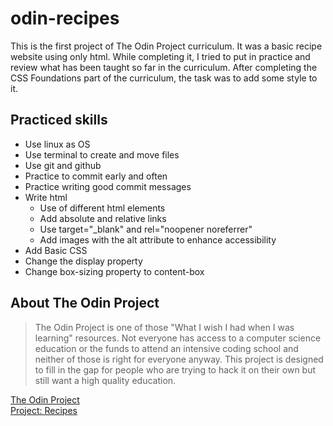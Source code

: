# odin-recipes

This is the first project of The Odin Project curriculum. It was a basic recipe website using only html. While completing it, I tried to put in practice and review what has been taught so far in the curriculum. After completing the CSS Foundations part of the curriculum, the task was to add some style to it.

## Practiced skills
* Use linux as OS
* Use terminal to create and move files
* Use git and github
* Practice to commit early and often
* Practice writing good commit messages
* Write html
  - Use of different html elements
  - Add absolute and relative links
  - Use target="_blank" and rel="noopener noreferrer"
  - Add images with the alt attribute to enhance accessibility
* Add Basic CSS
* Change the display property
* Change box-sizing property to content-box

## About The Odin Project

> The Odin Project is one of those "What I wish I had when I was learning" resources. Not everyone has access to a computer science education or the funds to attend an intensive coding school and neither of those is right for everyone anyway. This project is designed to fill in the gap for people who are trying to hack it on their own but still want a high quality education.

[The Odin Project](https://www.theodinproject.com/)  
[Project: Recipes](https://www.theodinproject.com/lessons/foundations-recipes)

